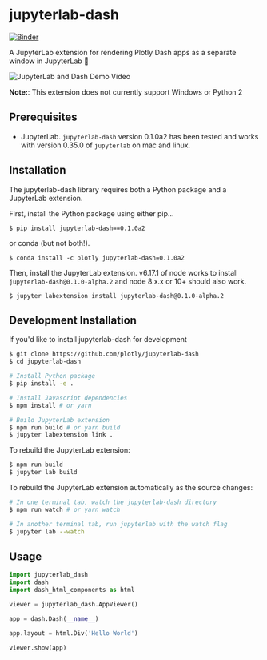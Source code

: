 # jupyterlab-dash

[![Binder](https://beta.mybinder.org/badge.svg)](https://mybinder.org/v2/gh/plotly/jupyterlab-dash/master?urlpath=lab%2Ftree%2Fnotebooks)

A JupyterLab extension for rendering Plotly Dash apps as a separate window in JupyterLab :tada:

![JupyterLab and Dash Demo Video](https://user-images.githubusercontent.com/1280389/47668836-da9f4280-db7f-11e8-8523-8663b6a5347f.gif)

**Note:**: This extension does not currently support Windows or Python 2

## Prerequisites

- JupyterLab. `jupyterlab-dash` version 0.1.0a2 has been tested and works with version 0.35.0 of `jupyterlab` on mac and linux.

## Installation

The jupyterlab-dash library requires both a Python package and a JupyterLab
extension.

First, install the Python package using either pip...

```
$ pip install jupyterlab-dash==0.1.0a2
```

or conda (but not both!).

```
$ conda install -c plotly jupyterlab-dash=0.1.0a2
```

Then, install the JupyterLab extension. v6.17.1 of node works to install `jupyterlab-dash@0.1.0-alpha.2` and node 8.x.x or 10+ should also work. 
```
$ jupyter labextension install jupyterlab-dash@0.1.0-alpha.2
```

## Development Installation

If you'd like to install jupyterlab-dash for development

```bash
$ git clone https://github.com/plotly/jupyterlab-dash
$ cd jupyterlab-dash

# Install Python package
$ pip install -e .

# Install Javascript dependencies
$ npm install # or yarn

# Build JupyterLab extension
$ npm run build # or yarn build
$ jupyter labextension link .
```

To rebuild the JupyterLab extension:

```bash
$ npm run build
$ jupyter lab build
```

To rebuild the JupyterLab extension automatically as the source changes:

```bash
# In one terminal tab, watch the jupyterlab-dash directory
$ npm run watch # or yarn watch

# In another terminal tab, run jupyterlab with the watch flag
$ jupyter lab --watch
```

## Usage

```python
import jupyterlab_dash
import dash
import dash_html_components as html

viewer = jupyterlab_dash.AppViewer()

app = dash.Dash(__name__)

app.layout = html.Div('Hello World')

viewer.show(app)
```

